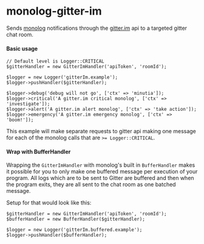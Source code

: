 monolog-gitter-im
=================

Sends [monolog](https://github.com/Seldaek/monolog) notifications through the [gitter.im](https://gitter.im) api to a
targeted gitter chat room.

#### Basic usage

```
// Default level is Logger::CRITICAL
$gitterHandler = new GitterImHandler('apiToken', 'roomId');

$logger = new Logger('gitterIm.example');
$logger->pushHandler($gitterHandler);

$logger->debug('debug will not go', ['ctx' => 'minutia']);
$logger->critical('A gitter.im critical monolog', ['ctx' => 'investigate']);
$logger->alert('A gitter.im alert monolog', ['ctx' => 'take action']);
$logger->emergency('A gitter.im emergency monolog', ['ctx' => 'boom!']);
```

This example will make separate requests to gitter api making one message for each of the monolog calls that are
`>= Logger::CRITICAL`. 

#### Wrap with BufferHandler

Wrapping the `GitterImHandler` with monolog's built in `BufferHandler` makes it possible for you
to only make one buffered message per execution of your program. All logs which are to be sent to Gitter are
buffered and then when the program exits, they are all sent to the chat room as one batched message.

Setup for that would look like this:

```
$gitterHandler = new GitterImHandler('apiToken', 'roomId');
$bufferHandler = new BufferHandler($gitterHandler);

$logger = new Logger('gitterIm.buffered.example');
$logger->pushHandler($bufferHandler);
```
